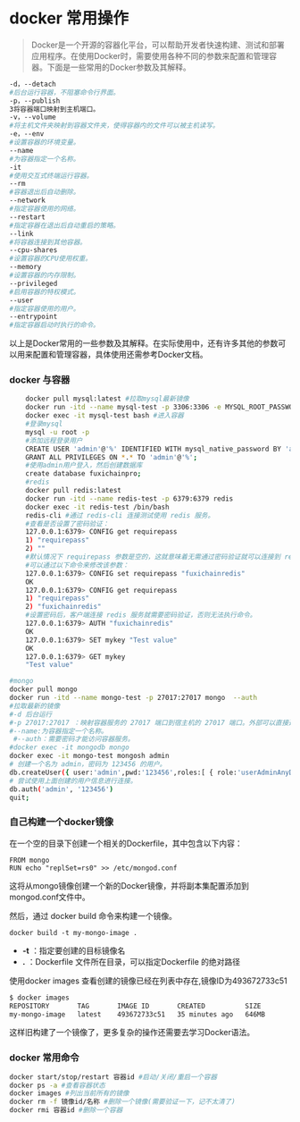 # docker 常用操作

> Docker是一个开源的容器化平台，可以帮助开发者快速构建、测试和部署应用程序。在使用Docker时，需要使用各种不同的参数来配置和管理容器。下面是一些常用的Docker参数及其解释。

```bash
-d，--detach
#后台运行容器，不阻塞命令行界面。
-p，--publish
3将容器端口映射到主机端口。
-v，--volume
#将主机文件夹映射到容器文件夹，使得容器内的文件可以被主机读写。
-e，--env
#设置容器的环境变量。
--name
#为容器指定一个名称。
-it
#使用交互式终端运行容器。
--rm
#容器退出后自动删除。
--network
#指定容器使用的网络。
--restart
#指定容器在退出后自动重启的策略。
--link
#将容器连接到其他容器。
--cpu-shares
#设置容器的CPU使用权重。
--memory
#设置容器的内存限制。
--privileged
#启用容器的特权模式。
--user
#指定容器使用的用户。
--entrypoint
#指定容器启动时执行的命令。
```

以上是Docker常用的一些参数及其解释。在实际使用中，还有许多其他的参数可以用来配置和管理容器，具体使用还需参考Docker文档。

### docker 与容器

```bash
    docker pull mysql:latest #拉取mysql最新镜像
    docker run -itd --name mysql-test -p 3306:3306 -e MYSQL_ROOT_PASSWORD=123456 mysql #MYSQL_ROOT_PASSWORD=123456：设置 MySQL 服务 root 用户的密码。
    docker exec -it mysql-test bash #进入容器
    #登录mysql
    mysql -u root -p
    #添加远程登录用户
    CREATE USER 'admin'@'%' IDENTIFIED WITH mysql_native_password BY 'admin123';
    GRANT ALL PRIVILEGES ON *.* TO 'admin'@'%';
    #使用admin用户登入，然后创建数据库
    create database fuxichainpro;
    #redis
    docker pull redis:latest
    docker run -itd --name redis-test -p 6379:6379 redis
    docker exec -it redis-test /bin/bash
    redis-cli #通过 redis-cli 连接测试使用 redis 服务。
    #查看是否设置了密码验证：
    127.0.0.1:6379> CONFIG get requirepass
    1) "requirepass"
    2) ""
    #默认情况下 requirepass 参数是空的，这就意味着无需通过密码验证就可以连接到 redis 服务。
    #可以通过以下命令来修改该参数：
    127.0.0.1:6379> CONFIG set requirepass "fuxichainredis"
    OK
    127.0.0.1:6379> CONFIG get requirepass
    1) "requirepass"
    2) "fuxichainredis"
    #设置密码后，客户端连接 redis 服务就需要密码验证，否则无法执行命令。
    127.0.0.1:6379> AUTH "fuxichainredis"
    OK
    127.0.0.1:6379> SET mykey "Test value"
    OK
    127.0.0.1:6379> GET mykey
    "Test value"

#mongo
docker pull mongo  
docker run -itd --name mongo-test -p 27017:27017 mongo  --auth
#拉取最新的镜像
#-d 后台运行  
#-p 27017:27017 ：映射容器服务的 27017 端口到宿主机的 27017 端口。外部可以直接通过 宿主机 ip:27017 访问到 mongo 的服务。
#--name:为容器指定一个名称。
 #--auth：需要密码才能访问容器服务。
#docker exec -it mongodb mongo  
docker exec -it mongo-test mongosh admin
# 创建一个名为 admin，密码为 123456 的用户。
db.createUser({ user:'admin',pwd:'123456',roles:[ { role:'userAdminAnyDatabase', db: 'admin'},"readWriteAnyDatabase"]});
# 尝试使用上面创建的用户信息进行连接。
db.auth('admin', '123456')
quit;
```

### 自己构建一个docker镜像

在一个空的目录下创建一个相关的Dockerfile，其中包含以下内容：

```
FROM mongo
RUN echo "replSet=rs0" >> /etc/mongod.conf
```

这将从mongo镜像创建一个新的Docker镜像，并将副本集配置添加到mongod.conf文件中。

然后，通过 docker build 命令来构建一个镜像。

```
docker build -t my-mongo-image .
```

* **-t** ：指定要创建的目标镜像名
* **.** ：Dockerfile 文件所在目录，可以指定Dockerfile 的绝对路径

使用docker images 查看创建的镜像已经在列表中存在,镜像ID为493672733c51

```bash
$ docker images
REPOSITORY       TAG       IMAGE ID       CREATED          SIZE
my-mongo-image   latest    493672733c51   35 minutes ago   646MB

```

这样旧构建了一个镜像了，更多复杂的操作还需要去学习Docker语法。

### docker 常用命令

```bash
docker start/stop/restart 容器id #启动/关闭/重启一个容器
docker ps -a #查看容器状态
docker images #列出当前所有的镜像
docker rm -f 镜像id/名称 #删除一个镜像(需要验证一下，记不太清了)
docker rmi 容器id #删除一个容器
```
